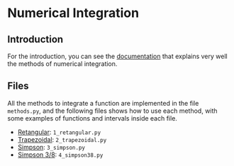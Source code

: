 # Numerical Integration

## Introduction

For the introduction, you can see the [documentation](https://carlos-adir.github.io/NumericalMethods/4.html) that explains very well the methods of numerical integration.

## Files

All the methods to integrate a function are implemented in the file ```methods.py```, and the following files shows how to use each method, with some examples of functions and intervals inside each file.

* [Retangular](https://carlos-adir.github.io/NumericalMethods/4_1.html): ```1_retangular.py```
* [Trapezoidal](https://carlos-adir.github.io/NumericalMethods/4_2.html): ```2_trapezoidal.py```
* [Simpson](https://carlos-adir.github.io/NumericalMethods/4_3.html): ```3_simpson.py```
* [Simpson 3/8](https://carlos-adir.github.io/NumericalMethods/4_4.html): ```4_simpson38.py```

